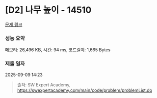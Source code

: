 # [D2] 나무 높이 - 14510 

[문제 링크](https://swexpertacademy.com/main/code/problem/problemDetail.do?contestProbId=AYFofW8qpXYDFAR4) 

### 성능 요약

메모리: 26,496 KB, 시간: 94 ms, 코드길이: 1,665 Bytes

### 제출 일자

2025-09-09 14:23



> 출처: SW Expert Academy, https://swexpertacademy.com/main/code/problem/problemList.do